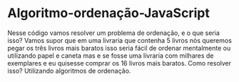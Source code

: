 # Algoritmo-ordenação-JavaScript
 Nesse código vamos resolver um problema de ordenação, e o que seria isso? Vamos supor que em uma livraria que contenha 5 livros nós queremos pegar os três livros mais baratos isso seria fácil de ordenar mentalmente ou utilizando papel e caneta mas e se fosse uma livraria com milhares de exemplares e eu quisesse comprar os 16 livros mais baratos. Como resolver isso? Utilizando algoritmos de ordenação.

